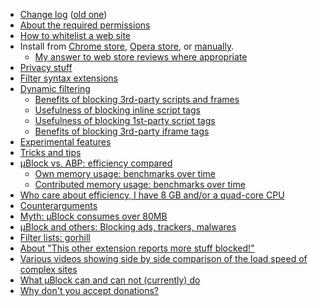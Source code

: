 - [Change log](https://github.com/gorhill/uBlock/releases) ([old one](https://github.com/gorhill/uBlock/wiki/Change-log))
- [About the required permissions](https://github.com/gorhill/uBlock/wiki/About-the-required-permissions)
- [How to whitelist a web site](/gorhill/uBlock/wiki/How-to-whitelist-a-web-site)
- Install from [Chrome store](https://chrome.google.com/webstore/detail/%C2%B5block/cjpalhdlnbpafiamejdnhcphjbkeiagm), [Opera store](https://addons.opera.com/en-gb/extensions/details/ublock/), or [manually](/gorhill/uBlock/tree/master/dist#install).
    - [My answer to web store reviews where appropriate](/gorhill/uBlock/wiki/My-answer-to-web-store-reviews-where-appropriate)
- [Privacy stuff](https://github.com/gorhill/uBlock/wiki/Privacy-stuff)
- [Filter syntax extensions](https://github.com/gorhill/uBlock/wiki/Filter-syntax-extensions)
- [Dynamic filtering](https://github.com/gorhill/uBlock/wiki/Dynamic-filtering)
    - [Benefits of blocking 3rd-party scripts and frames](https://github.com/gorhill/uBlock/wiki/Dynamic-filtering:-Benefits-of-blocking-3rd-party-script-and-iframe-tags)
    - [Usefulness of blocking inline script tags](https://github.com/gorhill/uBlock/wiki/Dynamic-filtering:-Usefulness-of-blocking-inline-script-tags)
    - [Usefulness of blocking 1st-party script tags](https://github.com/gorhill/uBlock/wiki/Dynamic-filtering:-Usefulness-of-blocking-1st-party-script-tags)
    - [Benefits of blocking 3rd-party iframe tags](https://github.com/gorhill/uBlock/wiki/Dynamic-filtering%3A-Benefits-of-blocking-3rd-party-iframe-tags)
- [Experimental features](https://github.com/gorhill/uBlock/wiki/Experimental-features)
- [Tricks and tips](https://github.com/gorhill/uBlock/wiki/Tricks-and-tips)
- [µBlock vs. ABP: efficiency compared](/gorhill/uBlock/wiki/%C2%B5Block-vs.-ABP:-efficiency-compared)
    - [Own memory usage: benchmarks over time](https://github.com/gorhill/uBlock/wiki/Own-memory-usage:-benchmarks-over-time)
    - [Contributed memory usage: benchmarks over time](https://github.com/gorhill/uBlock/wiki/Contributed-memory-usage:-benchmarks-over-time)
- [Who care about efficiency, I have 8 GB and/or a quad-core CPU](https://github.com/gorhill/uBlock/wiki/Who-care-about-efficiency,-I-have-8-GB-and%7Cor-a-quad-core-CPU)
- [Counterarguments](https://github.com/gorhill/uBlock/wiki/Counterarguments)
- [Myth: µBlock consumes over 80MB](https://github.com/gorhill/uBlock/wiki/Myth:-%C2%B5Block-consumes-over-80MB)
- [µBlock and others: Blocking ads, trackers, malwares](/gorhill/uBlock/wiki/%C2%B5Block-and-others:-Blocking-ads,-trackers,-malwares)
- [Filter lists: gorhill](https://github.com/gorhill/uBlock/wiki/Filter-lists:-gorhill)
- [About "This other extension reports more stuff blocked!"](/gorhill/uBlock/wiki/About-%22This-other-extension-reports-more-stuff-blocked!%22)
- [Various videos showing side by side comparison of the load speed of complex sites](/gorhill/uBlock/wiki/Various-videos-showing-side-by-side-comparison-of-the-load-speed-of-complex-sites)
- [What µBlock can and can not (currently) do](/gorhill/uBlock/wiki/What-%C2%B5Block-can-and-can-not-(currently)-do)
- [Why don't you accept donations?](/gorhill/uBlock/wiki/Why-don't-you-accept-donations%3F)